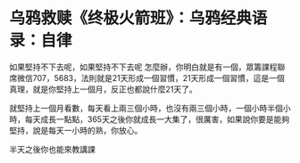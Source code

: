 # 乌鸦救赎《终极火箭班》：乌鸦经典语录：自律

如果堅持不下去呢，如果堅持不下去呢 怎麼辦，你明白就是有一個，眾籌課程聯席微信707，5683，法則就是21天形成一個習慣，21天形成一個習慣，這是一個真理，就是你堅持上一個月，反正也都說什麼21天了。

就堅持上一個月看數，每天看上兩三個小時，也沒有兩三個小時，一個小時半個小時，每天成長一點點，365天之後你就成長一大集了，很厲害，如果說你要是能夠堅持，說是每天一小時的熟，你放心。

半天之後你也能來教講課